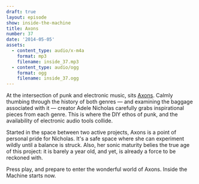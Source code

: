 ```yaml
---
draft: true
layout: episode
show: inside-the-machine
title: Axons
number: 37
date: '2014-05-05'
assets:
  - content_type: audio/x-m4a
    format: mp3
    filename: inside_37.mp3
  - content_type: audio/ogg
    format: ogg
    filename: inside_37.ogg
---
```

At the intersection of punk and electronic music, sits [Axons](http://axonsband.com). Calmly thumbing through the history of both genres &mdash; and examining the baggage associated with it &mdash; creator Adele Nicholas carefully grabs inspirational pieces from each genre. This is where the DIY ethos of punk, and the availability of electronic audio tools collide.

Started in the space between two active projects, Axons is a point of personal pride for Nicholas. It's a safe space where she can experiment wildly until a balance is struck. Also, her sonic maturity belies the true age of this project: it is barely a year old, and yet, is already a force to be reckoned with.

Press play, and prepare to enter the wonderful world of Axons. Inside the Machine starts now.